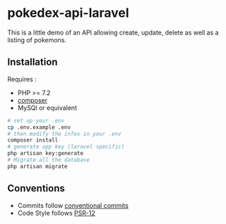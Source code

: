 # pokedex-api-laravel

This is a little demo of an API allowing create, update, delete as well as a listing of pokemons.

## Installation 
Requires : 
- PHP >= 7.2
- [composer](https://getcomposer.org/download/)
- MySQl or equivalent
```bash
# set up your .env
cp .env.example .env
# then modify the infos in your .env
composer install
# generate app key (laravel specific)
php artisan key:generate
# Migrate all the database
php artisan migrate
```
## Conventions 
- Commits follow [conventional commits](https://www.conventionalcommits.org/en/v1.0.0/)
- Code Style follows [PSR-12](https://www.php-fig.org/psr/psr-12/)

